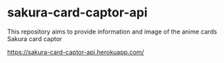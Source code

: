 # sakura-card-captor-api

This repository aims to provide information and image of the anime cards Sakura card captor

https://sakura-card-captor-api.herokuapp.com/
